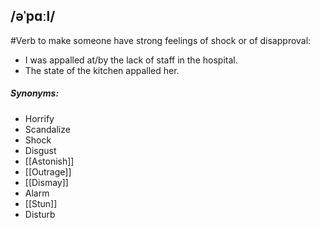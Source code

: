 ## /əˈpɑːl/ 
#Verb 
to make someone have strong feelings of shock or of disapproval:

- I was appalled at/by the lack of staff in the hospital.
- The state of the kitchen appalled her.

##### Synonyms:
- Horrify
- Scandalize
- Shock
- Disgust
- [[Astonish]]
- [[Outrage]]
- [[Dismay]]
- Alarm
- [[Stun]]
- Disturb